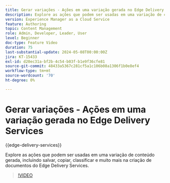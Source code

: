 ```yaml
---
title: Gerar variações - Ações em uma variação gerada no Edge Delivery Services
description: Explore as ações que podem ser usadas em uma variação de conteúdo gerada, incluindo salvar, copiar, classificar e muito mais na criação de documentos do Edge Delivery Services.
version: Experience Manager as a Cloud Service
feature: Authoring
topic: Content Management
role: Admin, Developer, Leader, User
level: Beginner
doc-type: Feature Video
duration: 75
last-substantial-update: 2024-05-08T00:00:00Z
jira: KT-15433
exl-id: d20ec31a-bf2b-4c54-b03f-b1e9f36cfe81
source-git-commit: 48433a5367c281cf5a1c106b08a1306f1b0e8ef4
workflow-type: tm+mt
source-wordcount: '70'
ht-degree: 0%

---
```


# Gerar variações - Ações em uma variação gerada no Edge Delivery Services

{{edge-delivery-services}}

Explore as ações que podem ser usadas em uma variação de conteúdo gerada, incluindo salvar, copiar, classificar e muito mais na criação de documentos do Edge Delivery Services.

>[!VIDEO](https://video.tv.adobe.com/v/3428795/?learn=on)
